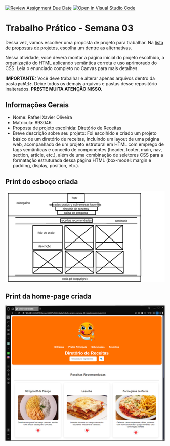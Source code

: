 [![Review Assignment Due Date](https://classroom.github.com/assets/deadline-readme-button-22041afd0340ce965d47ae6ef1cefeee28c7c493a6346c4f15d667ab976d596c.svg)](https://classroom.github.com/a/v0-ZoVYY)
[![Open in Visual Studio Code](https://classroom.github.com/assets/open-in-vscode-2e0aaae1b6195c2367325f4f02e2d04e9abb55f0b24a779b69b11b9e10269abc.svg)](https://classroom.github.com/online_ide?assignment_repo_id=18426296&assignment_repo_type=AssignmentRepo)
# Trabalho Prático - Semana 03

Dessa vez, vamos escolher uma proposta de projeto para trabalhar. Na [lista de propostas de projetos](propostas-projetos.md), escolha um dentre as alternativas.

Nessa atividade, você deverá montar a página inicial do projeto escolhido, a organização do HTML aplicando semântica correta e uso aprimorado do CSS. Leia o enunciado completo no Canvas para mais detalhes.

**IMPORTANTE:** Você deve trabalhar e alterar apenas arquivos dentro da pasta **`public`**. Deixe todos os demais arquivos e pastas desse repositório inalterados. **PRESTE MUITA ATENÇÃO NISSO.**

## Informações Gerais

- Nome: Rafael Xavier Oliveira
- Matricula: 893046
- Proposta de projeto escolhida: Diretório de Receitas
- Breve descrição sobre seu projeto: Foi escolhido e criado um projeto básico de um diretório de receitas, incluindo um layout de uma página web, acompanhado de um projeto estrutural em HTML com emprego de tags semânticas e conceito de componentes (header, footer, main, nav, section, article, etc.), além de uma combinação de seletores CSS para a formatação estruturada dessa página HTML (box-model: margin e padding, display, position, etc.).


## Print do esboço criada
![alt text](esboco.png)

## Print da home-page criada
![alt text](pagina.png)
